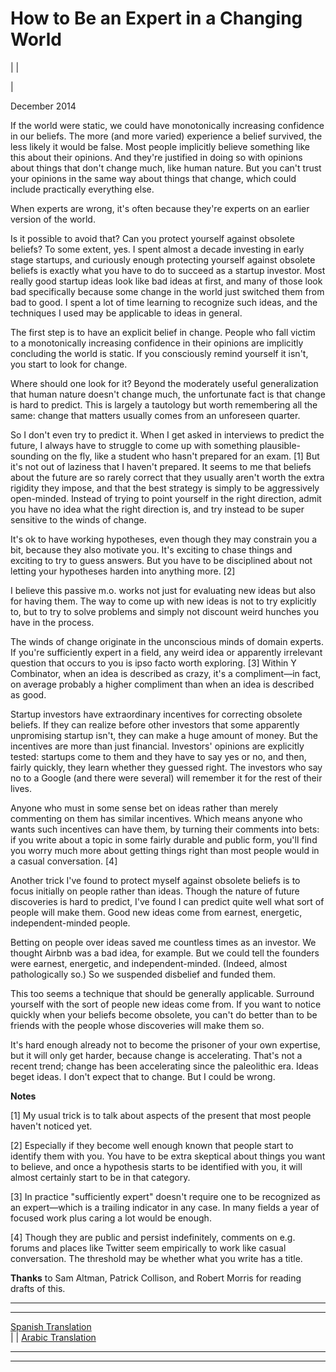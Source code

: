 # How to Be an Expert in a Changing World

| | [](index.html)  
  
|   
  
December 2014  
  
If the world were static, we could have monotonically increasing confidence in our beliefs. The more (and more varied) experience a belief survived, the less likely it would be false. Most people implicitly believe something like this about their opinions. And they're justified in doing so with opinions about things that don't change much, like human nature. But you can't trust your opinions in the same way about things that change, which could include practically everything else.  
  
When experts are wrong, it's often because they're experts on an earlier version of the world.  
  
Is it possible to avoid that? Can you protect yourself against obsolete beliefs? To some extent, yes. I spent almost a decade investing in early stage startups, and curiously enough protecting yourself against obsolete beliefs is exactly what you have to do to succeed as a startup investor. Most really good startup ideas look like bad ideas at first, and many of those look bad specifically because some change in the world just switched them from bad to good. I spent a lot of time learning to recognize such ideas, and the techniques I used may be applicable to ideas in general.  
  
The first step is to have an explicit belief in change. People who fall victim to a monotonically increasing confidence in their opinions are implicitly concluding the world is static. If you consciously remind yourself it isn't, you start to look for change.  
  
Where should one look for it? Beyond the moderately useful generalization that human nature doesn't change much, the unfortunate fact is that change is hard to predict. This is largely a tautology but worth remembering all the same: change that matters usually comes from an unforeseen quarter.  
  
So I don't even try to predict it. When I get asked in interviews to predict the future, I always have to struggle to come up with something plausible-sounding on the fly, like a student who hasn't prepared for an exam. [1] But it's not out of laziness that I haven't prepared. It seems to me that beliefs about the future are so rarely correct that they usually aren't worth the extra rigidity they impose, and that the best strategy is simply to be aggressively open-minded. Instead of trying to point yourself in the right direction, admit you have no idea what the right direction is, and try instead to be super sensitive to the winds of change.  
  
It's ok to have working hypotheses, even though they may constrain you a bit, because they also motivate you. It's exciting to chase things and exciting to try to guess answers. But you have to be disciplined about not letting your hypotheses harden into anything more. [2]  
  
I believe this passive m.o. works not just for evaluating new ideas but also for having them. The way to come up with new ideas is not to try explicitly to, but to try to solve problems and simply not discount weird hunches you have in the process.  
  
The winds of change originate in the unconscious minds of domain experts. If you're sufficiently expert in a field, any weird idea or apparently irrelevant question that occurs to you is ipso facto worth exploring. [3] Within Y Combinator, when an idea is described as crazy, it's a compliment—in fact, on average probably a higher compliment than when an idea is described as good.  
  
Startup investors have extraordinary incentives for correcting obsolete beliefs. If they can realize before other investors that some apparently unpromising startup isn't, they can make a huge amount of money. But the incentives are more than just financial. Investors' opinions are explicitly tested: startups come to them and they have to say yes or no, and then, fairly quickly, they learn whether they guessed right. The investors who say no to a Google (and there were several) will remember it for the rest of their lives.  
  
Anyone who must in some sense bet on ideas rather than merely commenting on them has similar incentives. Which means anyone who wants such incentives can have them, by turning their comments into bets: if you write about a topic in some fairly durable and public form, you'll find you worry much more about getting things right than most people would in a casual conversation. [4]  
  
Another trick I've found to protect myself against obsolete beliefs is to focus initially on people rather than ideas. Though the nature of future discoveries is hard to predict, I've found I can predict quite well what sort of people will make them. Good new ideas come from earnest, energetic, independent-minded people.  
  
Betting on people over ideas saved me countless times as an investor. We thought Airbnb was a bad idea, for example. But we could tell the founders were earnest, energetic, and independent-minded. (Indeed, almost pathologically so.) So we suspended disbelief and funded them.  
  
This too seems a technique that should be generally applicable. Surround yourself with the sort of people new ideas come from. If you want to notice quickly when your beliefs become obsolete, you can't do better than to be friends with the people whose discoveries will make them so.  
  
It's hard enough already not to become the prisoner of your own expertise, but it will only get harder, because change is accelerating. That's not a recent trend; change has been accelerating since the paleolithic era. Ideas beget ideas. I don't expect that to change. But I could be wrong.  
  
  
  
  
  
**Notes**  
  
[1] My usual trick is to talk about aspects of the present that most people haven't noticed yet.  
  
[2] Especially if they become well enough known that people start to identify them with you. You have to be extra skeptical about things you want to believe, and once a hypothesis starts to be identified with you, it will almost certainly start to be in that category.  
  
[3] In practice "sufficiently expert" doesn't require one to be recognized as an expert—which is a trailing indicator in any case. In many fields a year of focused work plus caring a lot would be enough.  
  
[4] Though they are public and persist indefinitely, comments on e.g. forums and places like Twitter seem empirically to work like casual conversation. The threshold may be whether what you write has a title.  
  
**Thanks** to Sam Altman, Patrick Collison, and Robert Morris for reading drafts of this.  
  
  
---  
  
  
---  
[Spanish Translation](http://nrike.svbtle.com/cmo-ser-un-experto-en-un-mundo-cambiante)  
| | [Arabic Translation](https://tldrarabiccontents.blogspot.com/2020/01/blog-post_31.html)  
  
  
  
  

* * *  
  
---
